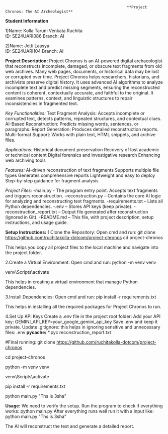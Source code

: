                                                           **Project Chronos: The AI Archeologist**
        

**Student Information**


1)Name: Kolla Taruni Venkata Ruchita  
 ID: SE24UARI086
 Branch: AI
 
2)Name: Jetti Laasya  
 ID: SE24UARI104
 Branch: AI 

 
**Project Description:**
Project Chronos is an AI-powered digital archaeologist that reconstructs incomplete, damaged, or obscure text fragments from old web archives. Many web pages, documents, or historical data may be lost or corrupted over time. Project Chronos helps researchers, historians, and archivists preserve digital history.
It uses advanced AI algorithms to analyze incomplete text and predict missing segments, ensuring the reconstructed content is coherent, contextually accurate, and faithful to the original. It examines patterns, context, and linguistic structures to repair inconsistencies in fragmented text.


*Key Functionalities:*
Text Fragment Analysis: Accepts incomplete or corrupted text, detects patterns, repeated structures, and contextual clues.
AI-Based Reconstruction: Predicts missing words, sentences, or paragraphs.
Report Generation: Produces detailed reconstruction reports.
Multi-format Support: Works with plain text, HTML snippets, and archive files.


*Applications:*
Historical document preservation
Recovery of lost academic or technical content
Digital forensics and investigative research
Enhancing web archiving tools


*Features:*
AI-driven reconstruction of text fragments
Supports multiple file types
Generates comprehensive reports
Lightweight and easy to deploy
Step-by-step guidance for fragment analysis


*Project Files:*
-main.py - The program entry point. Accepts text fragments and triggers reconstruction.
-reconstruction.py – Contains the core AI logic for analyzing and reconstructing text fragments.
-requirements.txt – Lists all Python dependencies.
-.env – Stores API keys (keep private).
-reconstruction_report.txt – Output file generated after reconstruction (ignored in Git).
-README.md – This file, with project description, setup instructions, and usage guide.



**Setup Instructions:**
1.Clone the Repository: Open cmd and run: 
git clone https://github.com/ruchitakolla-dotcom/project-chronos
cd project-chronos

This helps you copy all project files to the local machine and navigate into the project folder.

2.Create a Virtual Environment: Open cmd and run: 
python -m venv venv

venv\Scripts\activate

This helps in creating a virtual environment that manage Python dependencies.

3.Install Dependencies: Open cmd and run: 
pip install -r requirements.txt

This helps in installing all the required packages for Project Chronos to run.

4.Set Up API Keys
Create a .env file in the project root folder:
Add your API key:
GEMINI_API_KEY=your_google_gemini_api_key
Save .env and keep it private.
Update .gitignore: this helps in ignoring sensitive and unnecessary files:
.env
__pycache__/
*.pyc
reconstruction_report.txt

#Final running:
git clone https://github.com/ruchitakolla-dotcom/project-chronos

cd project-chronos

python -m venv venv

venv\Scripts\activate

pip install -r requirements.txt

python main.py "Ths is 3sha"


**Usage:**
We need to verify the setup.
Run the program to check if everything works:
python main.py
After everything runs well run it with a input like:
python main.py "Ths is 3sha"


The AI will reconstruct the text and generate a detailed report.

